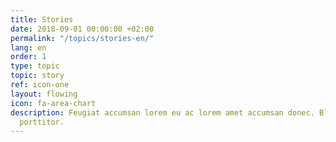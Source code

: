 ```yaml
---
title: Stories
date: 2018-09-01 00:00:00 +02:00
permalink: "/topics/stories-en/"
lang: en
order: 1
type: topic
topic: story
ref: icon-one
layout: flowing
icon: fa-area-chart
description: Feugiat accumsan lorem eu ac lorem amet accumsan donec. Blandit orci
  porttitor.
---
```


